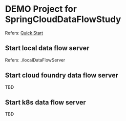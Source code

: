 # DEMO Project for SpringCloudDataFlowStudy
Refers: [Quick Start](https://cloud.spring.io/spring-cloud-dataflow/#quick-start)
## Start local data flow server
Refers: ./localDataFlowServer
## Start cloud foundry data flow server
TBD
## Start k8s data flow server
TBD